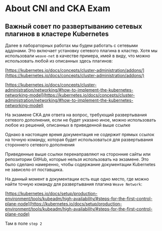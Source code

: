 # About CNI and CKA Exam

## Важный совет по развертыванию сетевых плагинов в кластере Kubernetes

Далее в лабораторных работах мы будем работать с сетевыми аддонами. Это включает установку сетевого плагина в кластер. Хотя мы использовали `weave-net` в качестве примера, имей в виду, что можно использовать любой из описанных здесь плагинов:

[https://kubernetes.io/docs/concepts/cluster-administration/addons/](https://kubernetes.io/docs/concepts/cluster-administration/addons/)

[https://kubernetes.io/docs/concepts/cluster-administration/networking/#how-to-implement-the-kubernetes-networking-model](https://kubernetes.io/docs/concepts/cluster-administration/networking/#how-to-implement-the-kubernetes-networking-model)

На экзамене CKA для ответа на вопрос, требующий развертывания сетевого дополнения, если не будет указано иное, можно использовать любое из решений, описанных в приведенной выше ссылке

Однако в настоящее время документация не содержит прямых ссылок на точную команду, которая будет использоваться для развертывания стороннего сетевого дополнения

Приведенные выше ссылки перенаправляют на сторонние сайты или репозитории GitHub, которые нельзя использовать на экзамене. Это было сделано намеренно, чтобы содержание документации Kubernetes не зависело от поставщика.

На данный момент в документации есть еще одно место, где можно найти точную команду для развертывания плагина `Weave Network`:

[https://kubernetes.io/docs/setup/production-environment/tools/kubeadm/high-availability/#steps-for-the-first-control-plane-node](https://kubernetes.io/docs/setup/production-environment/tools/kubeadm/high-availability/#steps-for-the-first-control-plane-node)

Там в поле `step 2`
